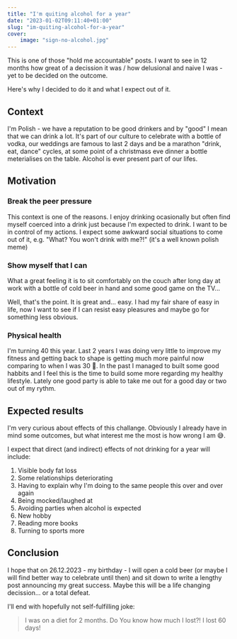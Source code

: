 ```yaml
---
title: "I'm quiting alcohol for a year"
date: "2023-01-02T09:11:40+01:00"
slug: "im-quiting-alcohol-for-a-year"
cover:
    image: "sign-no-alcohol.jpg"
---
```


This is one of those "hold me accountable" posts.
I want to see in 12 months how great of a decission it was / how delusional and naive I was - yet to be decided on the outcome.

Here's why I decided to do it and what I expect out of it.

<!--more-->

## Context

I'm Polish - we have a reputation to be good drinkers and by "good" I mean that we can drink a lot.
It's part of our culture to celebrate with a bottle of vodka, our weddings are famous to last 2 days and be a marathon "drink, eat, dance" cycles, at some point of a christmass eve dinner a bottle meterialises on the table.
Alcohol is ever present part of our lifes.

## Motivation

### Break the peer pressure

This context is one of the reasons.
I enjoy drinking ocasionally but often find myself coerced into a drink just because I'm expected to drink.
I want to be in control of my actions.
I expect some awkward social situations to come out of it, e.g. "What? You won't drink with me?!" (it's a well known polish meme)

### Show myself that I can

What a great feeling it is to sit comfortably on the couch after long day at work with a bottle of cold beer in hand and some good game on the TV... 

Well, that's the point. It is great and... easy.
I had my fair share of easy in life, now I want to see if I can resist easy pleasures and maybe go for something less obvious.

### Physical health

I'm turning 40 this year.
Last 2 years I was doing very little to improve my fitness and getting back to shape is getting much more painful now comparing to when I was 30 🥲.
In the past I managed to built some good habbits and I feel this is the time to build some more regarding my healthy lifestyle.
Lately one good party is able to take me out for a good day or two out of my rythm.

## Expected results

I'm very curious about effects of this challange.
Obviously I already have in mind some outcomes, but what interest me the most is how wrong I am 😅.

I expect that direct (and indirect) effects of not drinking for a year will include:

1. Visible body fat loss
1. Some relationships deteriorating
1. Having to explain why I'm doing to the same people this over and over again
1. Being mocked/laughed at
1. Avoiding parties when alcohol is expected
1. New hobby
1. Reading more books
1. Turning to sports more

## Conclusion

I hope that on 26.12.2023 - my birthday - I will open a cold beer (or maybe I will find better way to celebrate until then) and sit down to write a lengthy post announcing my great success.
Maybe this will be a life changing decission... or a total defeat.

I'll end with hopefully not self-fulfilling joke:

> I was on a diet for 2 months. Do You know how much I lost?! I lost 60 days!
